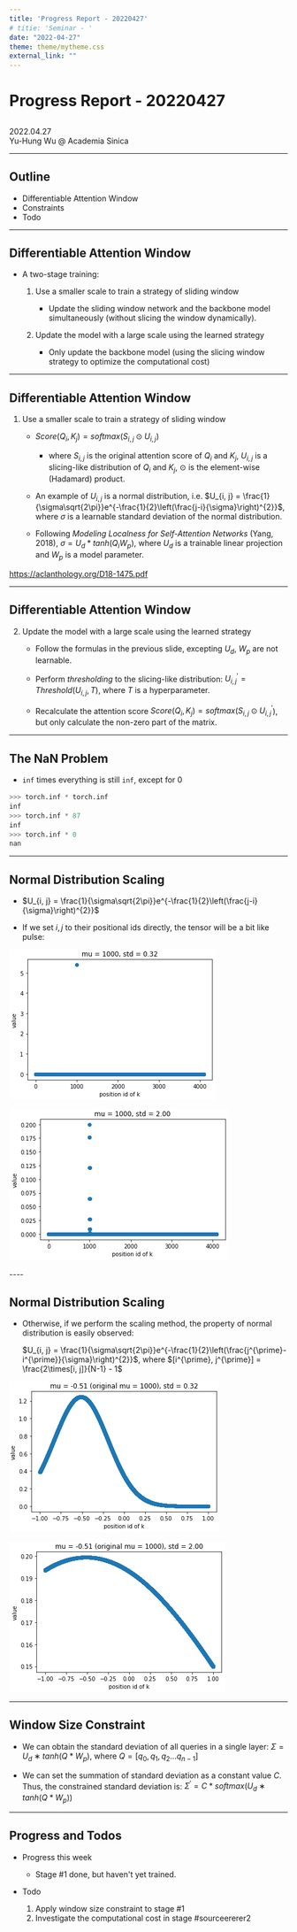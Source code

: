 ```yaml
---
title: 'Progress Report - 20220427'
# titie: 'Seminar - '
date: "2022-04-27"
theme: theme/mytheme.css
external_link: ""
---
```


# Progress Report - 20220427 <!-- .element: class="title" -->
##  <!-- .element: class="subtitle" -->

<div class="title-name">
2022.04.27 <br>
Yu-Hung Wu @ Academia Sinica
</div>

----

## Outline

- Differentiable Attention Window
- Constraints
- Todo

----

## Differentiable Attention Window

- A two-stage training:
    1. Use a smaller scale to train a strategy of sliding window
        - Update the sliding window network and the backbone model simultaneously (without slicing the window dynamically).

    2. Update the model with a large scale using the learned strategy
        - Only update the backbone model (using the slicing window strategy to optimize the computational cost)


----

## Differentiable Attention Window

1. Use a smaller scale to train a strategy of sliding window

    - $Score(Q_{i}, K_{j}) = softmax(S_{i, j} \odot U_{i, j}$)
        - where $S_{i, j}$ is the original attention score of $Q_{i}$ and $K_{j}$, $U_{i, j}$ is a slicing-like distribution of $Q_{i}$ and $K_{j}$, $\odot$ is the element-wise (Hadamard) product.
    
    - An example of $U_{i, j}$ is a normal distribution, i.e. $U_{i, j} = \frac{1}{\sigma\sqrt{2\pi}}e^{-\frac{1}{2}\left(\frac{j-i}{\sigma}\right)^{2}\}$, where $\sigma$ is a learnable standard deviation of the normal distribution.

    - Following *Modeling Localness for Self-Attention Networks* (Yang, 2018), $\sigma = U_{d}*tanh(Q_{i}W_{p})$, where $U_{d}$ is a trainable linear projection and $W_{p}$ is a model parameter.

https://aclanthology.org/D18-1475.pdf <!-- .element: class="footnote" -->

----

## Differentiable Attention Window

2. Update the model with a large scale using the learned strategy

    - Follow the formulas in the previous slide, excepting $U_{d}$, $W_{p}$ are not learnable.

    - Perform *thresholding* to the slicing-like distribution: $U_{i, j}^{\prime} = Threshold(U_{i, j}, T)$, where $T$ is a hyperparameter.

    - Recalculate the attention score $Score(Q_{i}, K_{j}) = softmax(S_{i, j} \odot U_{i, j}^{\prime}$), but only calculate the non-zero part of the matrix.

----

## The NaN Problem

- ```inf``` times everything is still ```inf```, except for 0

```python
>>> torch.inf * torch.inf
inf
>>> torch.inf * 87
inf
>>> torch.inf * 0
nan
```

----

## Normal Distribution Scaling

-  $U_{i, j} = \frac{1}{\sigma\sqrt{2\pi}}e^{-\frac{1}{2}\left(\frac{j-i}{\sigma}\right)^{2}\}$

- If we set $i, j$ to their positional ids directly, the tensor will be a bit like pulse:

<div id="left"> 

![](attachments/2022-04-27-00-02-53.png) <!-- .element: class="img110" --> 

</div>
<div id="right"> 

![](attachments/2022-04-27-00-06-24.png) <!-- .element: class="img110" -->

 </div>
----

## Normal Distribution Scaling

- Otherwise, if we perform the scaling method, the property of normal distribution is easily observed:

    $U_{i, j} = \frac{1}{\sigma\sqrt{2\pi}}e^{-\frac{1}{2}\left(\frac{j^{\prime}-i^{\prime}}{\sigma}\right)^{2}\}$, where $[i^{\prime}, j^{\prime}] = \frac{2\times[i, j]}{N-1} - 1$

<div id="left">

![](attachments/2022-04-27-00-23-33.png) <!-- .element: class="img110" --> 

</div>
<div id="right"> 

![](attachments/2022-04-27-00-17-26.png) <!-- .element: class="img110" --> 

</div>

----

## Window Size Constraint

- We can obtain the standard deviation of all queries in a single layer:
    $\Sigma = U_{d}∗tanh(Q*W_{p})$, where $Q = [q_{0}, q_{1}, q_{2}...q_{n-1}]$

- We can set the summation of standard deviation as a constant value $C$. Thus, the constrained standard deviation is: $\Sigma^{\prime} = C * softmax(U_{d}∗tanh(Q*W_{p}))$

----

## Progress and Todos

- Progress this week

    - Stage #1 done, but haven't yet trained.

- Todo
    1. Apply window size constraint to stage #1
    2. Investigate the computational cost in stage #sourceererer2